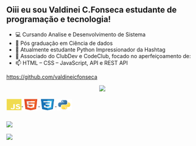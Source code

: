 ## Oiii eu sou Valdinei C.Fonseca estudante de programação e tecnologia!

- 💻 Cursando Analise e Desenvolvimento de Sistema
- 👀 Pós graduação em Ciência de dados
- 🌱 Atualmente estudante Python Impressionador da Hashtag
- 💞️ Associado do ClubDev e CodeClub, focado no aperfeiçoamento de:
- 📫 HTML – CSS – JavaScript, API e REST API

https://github.com/valdineicfonseca
<div align="center">
  <a href="https://github.com/rafaballerini">
  <img height="180em" src="https://github-readme-stats.vercel.app/api?username=valdineicfonseca&show_icons=true&theme=dark&include_all_commits=true&count_private=true"/>
  <!---<img height="180em" src="https://github-readme-stats.vercel.app/api/top-langs/?username=valdineicfonseca&layout=compact&langs_count=7&theme=dracula"/> --->
</div>

<div style="display: inline_block"><br>
  
  <img align="center" alt="Rafa-Js" height="30" width="40" src="https://raw.githubusercontent.com/devicons/devicon/master/icons/javascript/javascript-plain.svg">
  <img align="center" alt="Rafa-HTML" height="30" width="40" src="https://raw.githubusercontent.com/devicons/devicon/master/icons/html5/html5-original.svg">
  <img align="center" alt="Rafa-CSS" height="30" width="40" src="https://raw.githubusercontent.com/devicons/devicon/master/icons/css3/css3-original.svg">
  <img align="center" alt="Rafa-Python" height="30" width="40" src="https://raw.githubusercontent.com/devicons/devicon/master/icons/python/python-original.svg">
  
  
</div>
<!---
valdineicfonseca/valdineicfonseca is a ✨ special ✨ repository because its `README.md` (this file) appears on your GitHub profile.
You can click the Preview link to take a look at your changes.
--->
 
## 
<div> 
  
  <a href="https://www.instagram.com/valdinecfonseca/" target="_blank"><img src="https://img.shields.io/badge/-Instagram-%23E4405F?style=for-the-badge&logo=instagram&logoColor=white" target="_blank"></a>
  
  <a href="www.linkedin.com/in/valdinei-c-fonseca" target="_blank"><img src="https://img.shields.io/badge/-LinkedIn-%230077B5?style=for-the-badge&logo=linkedin&logoColor=white" target="_blank"></a> 
 

</div>

